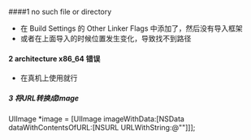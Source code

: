 ####1  no such file or directory
- 在 Build Settings 的 Other Linker Flags 中添加了，然后没有导入框架
- 或者在上面导入的时候位置发生变化，导致找不到路径

#### 2 architecture x86_64 错误
- 在真机上使用就行

##### 3 将URL转换成Image
UIImage *image = [UIImage imageWithData:[NSData dataWithContentsOfURL:[NSURL URLWithString:@""]]];     
